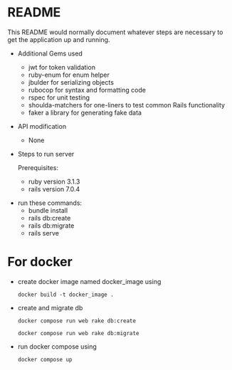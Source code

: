 # README

This README would normally document whatever steps are necessary to get the
application up and running.

- Additional Gems used

  * jwt for token validation
  * ruby-enum for enum helper
  * jbulder for serializing objects
  * rubocop for syntax and formatting code
  * rspec for unit testing
  * shoulda-matchers for one-liners to test common Rails functionality
  * faker a library for generating fake data
- API modification

  * None
- Steps to run server

  Prerequisites:

  - ruby version 3.1.3
  - rails version 7.0.4

* run these commands:
  * bundle install
  * rails db:create
  * rails db:migrate
  * rails serve

# For docker

- create docker image named docker_image using

  ```
  docker build -t docker_image .
  ```
- create and migrate db

  ```
  docker compose run web rake db:create
  ```

  ```
  docker compose run web rake db:migrate
  ```
- run docker compose using

  ```
  docker compose up
  ```
